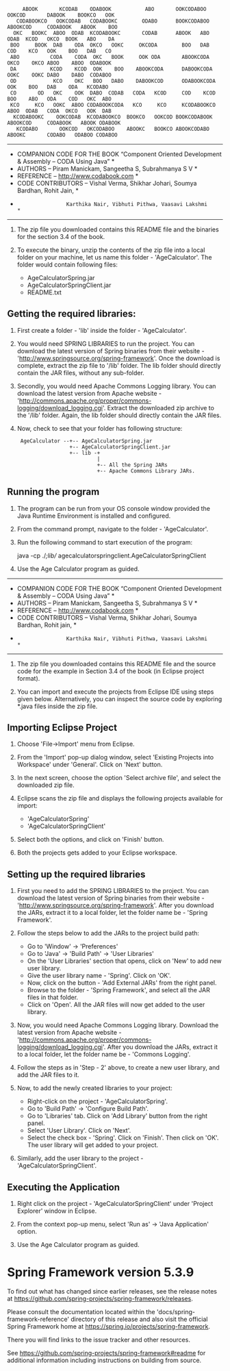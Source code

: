  ```                                                                                                             
      ABOOK       KCODAB    ODABOOK           ABO       OOKCODABOO      OOKCOD       DABOOK    BOOKCO   OOK    
    CODABOOKCO   OOKCODAB   CODABOOKC        ODABO      BOOKCODABOO    ABOOKCOD     CODABOOK   ABOOK    BOO    
   OKC   BOOKC  ABOO  ODAB  KCODABOOKC       CODAB      ABOOK   ABO   ODAB  KCOD   OKCO  BOOK   ABO    DA      
  BOO     BOOK  DAB    ODA  OKCO   OOKC     OKCODA        BOO   DAB   COD    KCO   OOK    BOO   DAB   CO       
  ABO          CODA    CODA  OKC   BOOK     OOK ODA       ABOOKCODA  OKCO    OKCO ABOO    ABOO  ODABOOK        
  DA           KCOD    KCOD  OOK    BOO    ABOOKCODA      DABOOKCODA OOKC    OOKC DABO    DABO  CODABOO        
  OD            KCO    OKC   BOO   DABO    DABOOKCOD      ODABOOKCODA OOK    BOO   DAB    ODA   KCODABO        
  CO       OD   OKC    OOK  DABO  CODAB   CODA   KCOD     COD    KCOD BOO    ABO   ODA    COD   OKC  ABO       
  KCO     KCO   OOKC  ABOO CODABOOKCODA   KCO     KCO     KCODABOOKCO ABOO  ODAB   CODA  OKCO   OOK  DAB       
   KCODABOOKC    OOKCODAB  KCODABOOKCO  BOOKCO   OOKCOD BOOKCODABOOK   ABOOKCOD     CODABOOK   ABOOK ODABOOK   
    KCODABO       OOKCOD   OKCODABOO    ABOOKC   BOOKCO ABOOKCODABO     ABOOKC       CODABO   ODABOO CODABOO   
```

*********************************************************************************************
* COMPANION CODE FOR THE BOOK “Component Oriented Development & Assembly – CODA Using Java” *
* AUTHORS – Piram Manickam, Sangeetha S, Subrahmanya S V                                    *
* REFERENCE – http://www.codabook.com                                                       *
* CODE CONTRIBUTORS – Vishal Verma, Shikhar Johari, Soumya Bardhan, Rohit Jain,		    *
*                     Karthika Nair, Vibhuti Pithwa, Vaasavi Lakshmi                        *
********************************************************************************************* 


1. The zip file you downloaded contains this README file and the binaries for the section 3.4 of the book.

2. To execute the binary, unzip the contents of the zip file into a local folder on your machine, let us name this folder - 'AgeCalculator'. The folder would contain following files:

	- AgeCalculatorSpring.jar
	- AgeCalculatorSpringClient.jar
	- README.txt


Getting the required libraries:
-------------------------------

1. First create a folder - 'lib' inside the folder - 'AgeCalculator'.
 
2. You would need SPRING LIBRARIES to run the project. You can download the latest version of Spring binaries from their website - 'http://www.springsource.org/spring-framework'. Once the download is complete, extract the zip file to '/lib' folder. The lib folder should directly contain the JAR files, without any sub-folder.
                  
3. Secondly, you would need Apache Commons Logging library. You can download the latest version from Apache website - 'http://commons.apache.org/proper/commons-logging/download_logging.cgi'. Extract the downloaded zip archive to the '/lib' folder. Again, the lib folder should directly contain the JAR files.

4. Now, check to see that your folder has following structure:

        AgeCalculator --+-- AgeCalculatorSpring.jar
                        +-- AgeCalculatorSpringClient.jar
                        +-- lib -+
                                 |
                                 +-- All the Spring JARs
                                 +-- Apache Commons Library JARs.


Running the program
-------------------

1. The program can be run from your OS console window provided the Java Runtime Environment is installed and configured. 

2. From the command prompt, navigate to the folder - 'AgeCalculator'.

3. Run the following command to start execution of the program:

      java -cp ./*;lib/* agecalculatorspringclient.AgeCalculatorSpringClient

4. Use the Age Calculator program as guided.

*********************************************************************************************
* COMPANION CODE FOR THE BOOK “Component Oriented Development & Assembly – CODA Using Java” *
* AUTHORS – Piram Manickam, Sangeetha S, Subrahmanya S V                                    *
* REFERENCE – http://www.codabook.com                                                       *
* CODE CONTRIBUTORS – Vishal Verma, Shikhar Johari, Soumya Bardhan, Rohit jain,		    *
*                     Karthika Nair, Vibhuti Pithwa, Vaasavi Lakshmi                        *
*********************************************************************************************  

1. The zip file you downloaded contains this README file and the source code for the example in Section 3.4 of the book (in Eclipse project format).

2. You can import and execute the projects from Eclipse IDE using steps given below. Alternatively, you can inspect the source code by exploring *.java files inside the zip file. 


Importing Eclipse Project
-------------------------

1. Choose 'File->Import' menu from Eclipse. 

2. From the 'Import' pop-up dialog window, select 'Existing Projects into Workspace' under 'General'.  Click on 'Next' button.

3. In the next screen, choose the option 'Select archive file', and select the downloaded zip file. 

4. Eclipse scans the zip file and displays the following projects available for import:
	- 'AgeCalculatorSpring'
	- 'AgeCalculatorSpringClient'

5. Select both the options, and click on 'Finish' button.

6. Both the projects gets added to your Eclipse workspace.


Setting up the required libraries
----------------------------------

1. First you need to add the SPRING LIBRARIES to the project. You can download the latest version of Spring binaries from their website - 'http://www.springsource.org/spring-framework'. After you download the JARs, extract it to a local folder, let the folder name be - 'Spring Framework'.

2. Follow the steps below to add the JARs to the project build path:

	- Go to 'Window' -> 'Preferences'
	- Go to 'Java' -> 'Build Path' -> 'User Libraries'
	- On the 'User Libraries' section that opens, click on 'New' to add new user library.
	- Give the user library name - 'Spring'. Click on 'OK'.
	- Now, click on the button - 'Add External JARs' from the right panel.
	- Browse to the folder - 'Spring Framework', and select all the JAR files in that folder.
	- Click on 'Open'. All the JAR files will now get added to the user library.
                  
3. Now, you would need Apache Commons Logging library. Download the latest version from Apache website - 'http://commons.apache.org/proper/commons-logging/download_logging.cgi'. After you download the JARs, extract it to a local folder, let the folder name be - 'Commons Logging'.

4. Follow the steps as in 'Step - 2' above, to create a new user library, and add the JAR files to it.

5. Now, to add the newly created libraries to your project: 
	- Right-click on the project - 'AgeCalculatorSpring'.
	- Go to 'Build Path' -> 'Configure Build Path'. 
	- Go to 'Libraries' tab. Click on 'Add Library' button from the right panel. 
	- Select 'User Library'. Click on 'Next'. 
	- Select the check box - 'Spring'. Click on 'Finish'. Then click on 'OK'. The user library will get added to your project.

6. Similarly, add the user library to the project - 'AgeCalculatorSpringClient'.


Executing the Application
-------------------------
       
1. Right click on the project - 'AgeCalculatorSpringClient' under 'Project Explorer' window in Eclipse.

2. From the context pop-up menu, select 'Run as' -> 'Java Application' option.

3. Use the Age Calculator program as guided.

 

Spring Framework version 5.3.9
=====================================================================================

To find out what has changed since earlier releases, see the release notes at
https://github.com/spring-projects/spring-framework/releases.

Please consult the documentation located within the 'docs/spring-framework-reference'
directory of this release and also visit the official Spring Framework home at
https://spring.io/projects/spring-framework.

There you will find links to the issue tracker and other resources.

See https://github.com/spring-projects/spring-framework#readme for additional
information including instructions on building from source.
